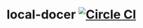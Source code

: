 # local-docer [![Circle CI](https://circleci.com/gh/pedromotta/local-docker/tree/master.svg?style=shield)](https://circleci.com/gh/pedromotta/local-docker/tree/master)
